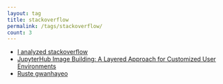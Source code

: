 ```yaml
---
layout: tag
title: stackoverflow
permalink: /tags/stackoverflow/
count: 3
---
```


- [I analyzed stackoverflow](https://matan-h.com/analyze-stackoverflow)
- [JupyterHub Image Building: A Layered Approach for Customized User Environments](https://gosein.de/layered-image-builds.html)
- [Ruste gwanhayeo](https://khbrst.github.io/dev/about-rust-programming-language/)
